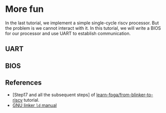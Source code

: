 # More fun

In the last tutorial, we implement a simple single-cycle riscv processor. But the problem
is we cannot interact with it. In this tutorial, we will write a BIOS for our processor and
use UART to establish communication.

## UART

## BIOS


## References

* [Step17 and all the subsequent steps] of [learn-fpga/from-blinker-to-riscv](https://github.com/BrunoLevy/learn-fpga/blob/master/FemtoRV/TUTORIALS/FROM_BLINKER_TO_RISCV/README.md#step-17-memory-mapped-device---lets-do-much-more-than-a-blinky-) tutorial.
* [GNU linker `ld` manual](https://ftp.gnu.org/old-gnu/Manuals/ld-2.9.1/html_mono/ld.html#SEC5)

